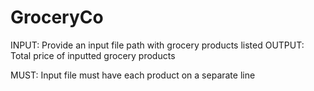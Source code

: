 # GroceryCo

INPUT: Provide an input file path with grocery products listed 
OUTPUT: Total price of inputted grocery products

MUST: Input file must have each product on a separate line 